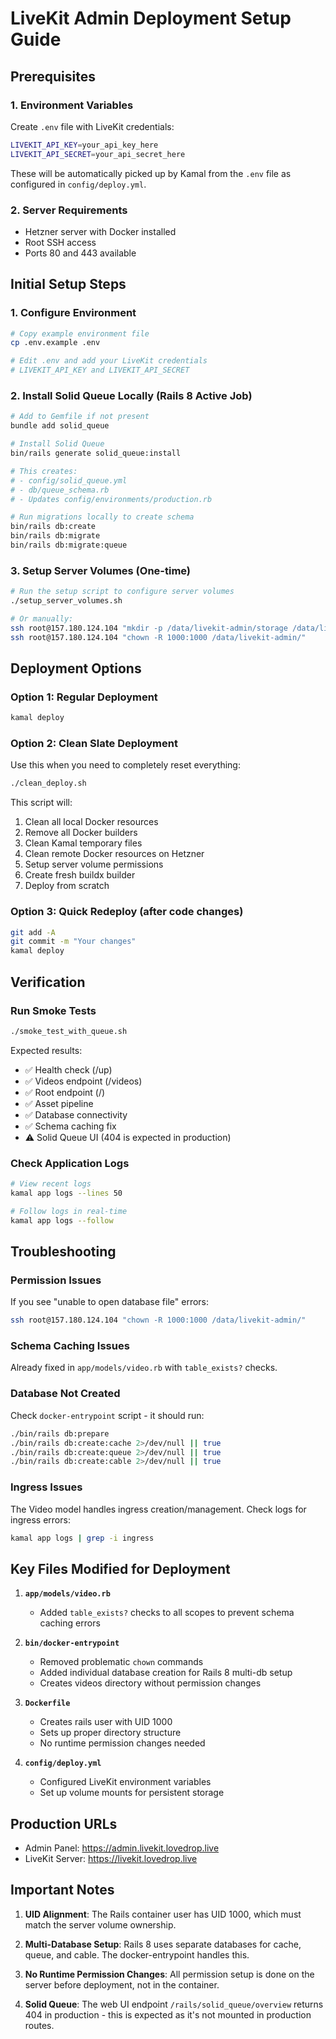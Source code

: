 # LiveKit Admin Deployment Setup Guide

## Prerequisites

### 1. Environment Variables
Create `.env` file with LiveKit credentials:
```bash
LIVEKIT_API_KEY=your_api_key_here
LIVEKIT_API_SECRET=your_api_secret_here
```

These will be automatically picked up by Kamal from the `.env` file as configured in `config/deploy.yml`.

### 2. Server Requirements
- Hetzner server with Docker installed
- Root SSH access
- Ports 80 and 443 available

## Initial Setup Steps

### 1. Configure Environment
```bash
# Copy example environment file
cp .env.example .env

# Edit .env and add your LiveKit credentials
# LIVEKIT_API_KEY and LIVEKIT_API_SECRET
```

### 2. Install Solid Queue Locally (Rails 8 Active Job)
```bash
# Add to Gemfile if not present
bundle add solid_queue

# Install Solid Queue
bin/rails generate solid_queue:install

# This creates:
# - config/solid_queue.yml
# - db/queue_schema.rb
# - Updates config/environments/production.rb

# Run migrations locally to create schema
bin/rails db:create
bin/rails db:migrate
bin/rails db:migrate:queue
```

### 3. Setup Server Volumes (One-time)
```bash
# Run the setup script to configure server volumes
./setup_server_volumes.sh

# Or manually:
ssh root@157.180.124.104 "mkdir -p /data/livekit-admin/storage /data/livekit-admin/db /data/livekit-admin/videos"
ssh root@157.180.124.104 "chown -R 1000:1000 /data/livekit-admin/"
```

## Deployment Options

### Option 1: Regular Deployment
```bash
kamal deploy
```

### Option 2: Clean Slate Deployment
Use this when you need to completely reset everything:
```bash
./clean_deploy.sh
```

This script will:
1. Clean all local Docker resources
2. Remove all Docker builders
3. Clean Kamal temporary files
4. Clean remote Docker resources on Hetzner
5. Setup server volume permissions
6. Create fresh buildx builder
7. Deploy from scratch

### Option 3: Quick Redeploy (after code changes)
```bash
git add -A
git commit -m "Your changes"
kamal deploy
```

## Verification

### Run Smoke Tests
```bash
./smoke_test_with_queue.sh
```

Expected results:
- ✅ Health check (/up)
- ✅ Videos endpoint (/videos)
- ✅ Root endpoint (/)
- ✅ Asset pipeline
- ✅ Database connectivity
- ✅ Schema caching fix
- ⚠️ Solid Queue UI (404 is expected in production)

### Check Application Logs
```bash
# View recent logs
kamal app logs --lines 50

# Follow logs in real-time
kamal app logs --follow
```

## Troubleshooting

### Permission Issues
If you see "unable to open database file" errors:
```bash
ssh root@157.180.124.104 "chown -R 1000:1000 /data/livekit-admin/"
```

### Schema Caching Issues
Already fixed in `app/models/video.rb` with `table_exists?` checks.

### Database Not Created
Check `docker-entrypoint` script - it should run:
```bash
./bin/rails db:prepare
./bin/rails db:create:cache 2>/dev/null || true
./bin/rails db:create:queue 2>/dev/null || true
./bin/rails db:create:cable 2>/dev/null || true
```

### Ingress Issues
The Video model handles ingress creation/management. Check logs for ingress errors:
```bash
kamal app logs | grep -i ingress
```

## Key Files Modified for Deployment

1. **`app/models/video.rb`**
   - Added `table_exists?` checks to all scopes to prevent schema caching errors

2. **`bin/docker-entrypoint`**
   - Removed problematic `chown` commands
   - Added individual database creation for Rails 8 multi-db setup
   - Creates videos directory without permission changes

3. **`Dockerfile`**
   - Creates rails user with UID 1000
   - Sets up proper directory structure
   - No runtime permission changes needed

4. **`config/deploy.yml`**
   - Configured LiveKit environment variables
   - Set up volume mounts for persistent storage

## Production URLs
- Admin Panel: https://admin.livekit.lovedrop.live
- LiveKit Server: https://livekit.lovedrop.live

## Important Notes

1. **UID Alignment**: The Rails container user has UID 1000, which must match the server volume ownership.

2. **Multi-Database Setup**: Rails 8 uses separate databases for cache, queue, and cable. The docker-entrypoint handles this.

3. **No Runtime Permission Changes**: All permission setup is done on the server before deployment, not in the container.

4. **Solid Queue**: The web UI endpoint `/rails/solid_queue/overview` returns 404 in production - this is expected as it's not mounted in production routes.
